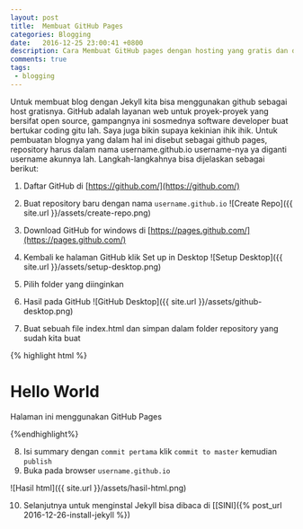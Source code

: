 ```yaml
---
layout: post
title:  Membuat GitHub Pages
categories: Blogging
date:   2016-12-25 23:00:41 +0800
description: Cara Membuat GitHub pages dengan hosting yang gratis dan domain username.github.io
comments: true
tags:
 - blogging
---
```

Untuk membuat blog dengan Jekyll kita bisa menggunakan github sebagai host gratisnya. GitHub adalah layanan web untuk proyek-proyek yang bersifat open source, gampangnya ini sosmednya software developer buat bertukar coding gitu lah. Saya juga bikin supaya kekinian ihik ihik. Untuk pembuatan blognya yang dalam hal ini disebut sebagai github pages, repository harus dalam nama username.github.io username-nya ya diganti username akunnya lah. Langkah-langkahnya bisa dijelaskan sebagai berikut:

1.	Daftar GitHub di [https://github.com/](https://github.com/)
2.	Buat repository baru dengan nama `username.github.io`
![Create Repo]({{ site.url }}/assets/create-repo.png)
 

3.	Download GitHub for windows di [https://pages.github.com/](https://pages.github.com/)
4.	Kembali ke halaman GitHub klik Set up in Desktop
![Setup Desktop]({{ site.url }}/assets/setup-desktop.png) 
5.	Pilih folder yang diinginkan
6.	Hasil pada GitHub 
![GitHub Desktop]({{ site.url }}/assets/github-desktop.png)  
7.	Buat sebuah file index.html dan simpan dalam folder repository yang sudah kita buat 


 {% highlight html %}

<!DOCTYPE html>
<html>
<head>
	<title>Halo Dunia</title>
</head>
<body>
	<h1>Hello World</h1>
	<p>Halaman ini menggunakan GitHub Pages</p>
</body>
</html>

 {%endhighlight%}


8.	Isi summary dengan `commit pertama` klik `commit to master` kemudian `publish`
9.	Buka pada browser `username.github.io`

![Hasil html]({{ site.url }}/assets/hasil-html.png)  


10. Selanjutnya untuk menginstal Jekyll bisa dibaca di [[SINI]({% post_url 2016-12-26-install-jekyll %})
